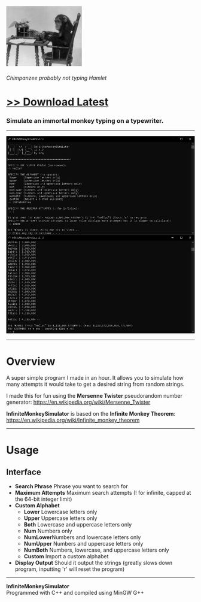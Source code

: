 <img src="assets/images/monkey_typewriter.png" style="width: 40%;">

###### Chimpanzee probably not typing Hamlet

# [<b>>> Download Latest</b>](https://github.com/o7q/InfiniteMonkeySimulator/releases/download/v2.1.2/InfiniteMonkeySimulator.exe)
<h3>Simulate an immortal monkey typing on a typewriter.</h3>

---

<img src="assets/images/program.png">

---

# Overview
A super simple program I made in an hour. It allows you to simulate how many attempts it would take to get a desired string from random strings.

I made this for fun using the <b>Mersenne Twister</b> pseudorandom number generator: https://en.wikipedia.org/wiki/Mersenne_Twister

<b>InfiniteMonkeySimulator</b> is based on the <b>Infinite Monkey Theorem</b>: https://en.wikipedia.org/wiki/Infinite_monkey_theorem

---

# Usage

## <b>Interface</b>
- <b>Search Phrase</b> Phrase you want to search for
- <b>Maximum Attempts</b> Maximum search attempts (! for infinite, capped at the 64-bit integer limit)
- <b>Custom Alphabet</b>
    - <b>Lower</b> Lowercase letters only
    - <b>Upper</b> Uppercase letters only
    - <b>Both</b> Lowercase and uppercase letters only
    - <b>Num</b> Numbers only
    - <b>NumLower</b>Numbers and lowercase letters only
    - <b>NumUpper</b> Numbers and uppercase letters only
    - <b>NumBoth</b> Numbers, lowercase, and uppercase letters only
    - <b>Custom</b> Import a custom alphabet
- <b>Display Output</b> Should it output the strings (greatly slows down program, inputting 'r' will reset the program)

---

<b>InfiniteMonkeySimulator</b> \
Programmed with C++ and compiled using MinGW G++